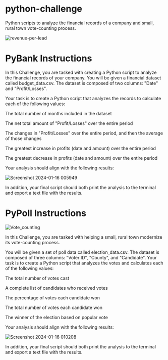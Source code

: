 # python-challenge
Python scripts to analyze the financial records of a company and small, rural town vote-counting process.

![revenue-per-lead](https://github.com/carojasp12/python-challenge/assets/152667250/0826c6d2-9c58-4cb6-9337-a429ec15b18d)

# PyBank Instructions
In this Challenge, you are tasked with creating a Python script to analyze the financial records of your company. You will be given a financial dataset called budget_data.csv. The dataset is composed of two columns: "Date" and "Profit/Losses".

Your task is to create a Python script that analyzes the records to calculate each of the following values:

The total number of months included in the dataset

The net total amount of "Profit/Losses" over the entire period

The changes in "Profit/Losses" over the entire period, and then the average of those changes

The greatest increase in profits (date and amount) over the entire period

The greatest decrease in profits (date and amount) over the entire period

Your analysis should align with the following results:

![Screenshot 2024-01-16 005949](https://github.com/carojasp12/python-challenge/assets/152667250/46517c87-99bd-4b59-ad2c-39d2714c2728)

In addition, your final script should both print the analysis to the terminal and export a text file with the results.

# PyPoll Instructions
![Vote_counting](https://github.com/carojasp12/python-challenge/assets/152667250/9a8adfb5-80e8-43ad-8c1f-6a2e75b87d2c)

In this Challenge, you are tasked with helping a small, rural town modernize its vote-counting process.

You will be given a set of poll data called election_data.csv. The dataset is composed of three columns: "Voter ID", "County", and "Candidate". Your task is to create a Python script that analyzes the votes and calculates each of the following values:

The total number of votes cast

A complete list of candidates who received votes

The percentage of votes each candidate won

The total number of votes each candidate won

The winner of the election based on popular vote

Your analysis should align with the following results:

![Screenshot 2024-01-16 010208](https://github.com/carojasp12/python-challenge/assets/152667250/68a1b48a-631a-4a80-a000-59f59a47b838)

In addition, your final script should both print the analysis to the terminal and export a text file with the results.
